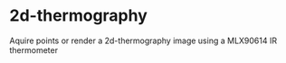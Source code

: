2d-thermography
===============

Aquire points or render a 2d-thermography image  using a MLX90614 IR thermometer
